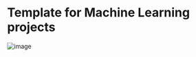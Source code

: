# Template for Machine Learning projects

![image](https://github.com/JLizon/JLL_Neural_Networks_DL/assets/141152400/28ac7ecc-04bb-47f7-a5c6-8a2cedaccf2b)

